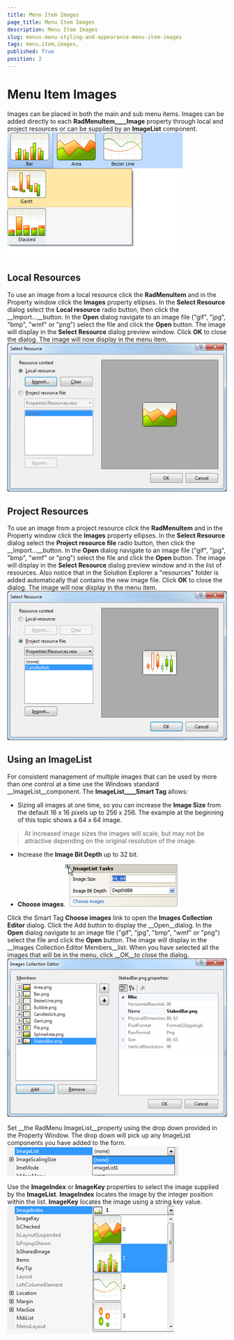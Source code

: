 ```yaml
---
title: Menu Item Images 
page_title: Menu Item Images 
description: Menu Item Images 
slug: menus-menu-styling-and-appearance-menu-item-images
tags: menu,item,images,
published: True
position: 2
---
```


# Menu Item Images 



Images can be placed in both the main and sub menu items. Images can be added directly to each __RadMenuItem____Image__ property through local and project resources or can be supplied by an __ImageList__ component.![menus-menu-styling-and-appearance-menu-item-images 001](images/menus-menu-styling-and-appearance-menu-item-images001.png)

## Local Resources

To use an image from a local resource click the __RadMenuItem__ and in the Property window click the __Images__ property ellipses. In the __Select Resource__ dialog select the __Local resource__ radio button, then click the __Import...__button. In the __Open__ dialog navigate to an image file ("gif", "jpg", "bmp", "wmf" or "png") select the file and click the __Open__ button. The image will display in the __Select Resource__ dialog preview window. Click __OK__ to close the dialog. The image will now display in the menu item.![menus-menu-styling-and-appearance-menu-item-images 002](images/menus-menu-styling-and-appearance-menu-item-images002.png)

## Project Resources

To use an image from a project resource click the __RadMenuItem__ and in the Property window click the __Images__ property ellipses. In the __Select Resource__ dialog select the __Project resource file__ radio button, then click the __Import...__button. In the __Open__ dialog navigate to an image file ("gif", "jpg", "bmp", "wmf" or "png") select the file and click the __Open__ button. The image will display in the __Select Resource__ dialog preview window and in the list of resources. Also notice that in the Solution Explorer a "resources" folder is added automatically that contains the new image file. Click __OK__ to close the dialog. The image will now display in the menu item.![menus-menu-styling-and-appearance-menu-item-images 003](images/menus-menu-styling-and-appearance-menu-item-images003.png)

## Using an ImageList

For consistent management of multiple images that can be used by more than one control at a time use the Windows standard __ImageList__component. The __ImageList____Smart Tag__ allows: 

* Sizing all images at one time, so you can increase the __Image Size__ 
            from the default 16 x 16 pixels up to 256 x 256. The example at the beginning of this topic shows a 64 x 64 image.

>At increased image sizes the images will scale, but may not be attractive depending on the original resolution of the image.

* Increase the __Image Bit Depth__ up to 32 bit.

* __Choose images__.![menus-menu-styling-and-appearance-menu-item-images 004](images/menus-menu-styling-and-appearance-menu-item-images004.png)

Click the Smart Tag __Choose images__ link to open the __Images Collection Editor__ dialog. Click the Add button to display the __Open__dialog. In the __Open__ dialog navigate to an image file ("gif", "jpg", "bmp", "wmf" or "png") select the file and click the __Open__ button. The image will display in the __Images Collection Editor Members__list. When you have selected all the images that will be in the menu, click __OK__to close the dialog.![menus-menu-styling-and-appearance-menu-item-images 005](images/menus-menu-styling-and-appearance-menu-item-images005.png)

Set __the RadMenu ImageList__property using the drop down provided in the Property Window. The drop down will pick up any ImageList components you have added to the form.![menus-menu-styling-and-appearance-menu-item-images 006](images/menus-menu-styling-and-appearance-menu-item-images006.png)

Use the __ImageIndex__ or __ImageKey__ properties to select the image supplied by the __ImageList__. __ImageIndex__ locates the image by the integer position within the list. __ImageKey__ locates the image using a string key value. ![menus-menu-styling-and-appearance-menu-item-images 007](images/menus-menu-styling-and-appearance-menu-item-images007.png)
